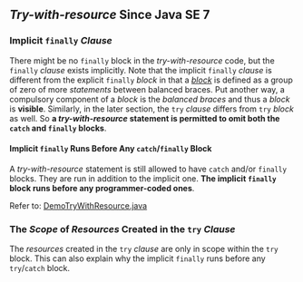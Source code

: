 ## *Try-with-resource* Since Java SE 7
### Implicit `finally` *Clause* 
There might be no `finally` block in the *try-with-resource* code, but the `finally` *clause* exists implicitly. Note that the implicit `finally` *clause* is different from the explicit `finally` *block* in that a [*block*](https://docs.oracle.com/javase/tutorial/java/nutsandbolts/expressions.html) is defined as a group of zero of more *statements* between balanced braces. Put another way, a compulsory component of a *block* is the *balanced braces* and thus a *block* is **visible**. Similarly, in the later section, the `try` *clause* differs from `try` *block* as well. So **a *try-with-resource* statement is permitted to omit both the `catch` and `finally` blocks**. 
#### Implicit `finally` Runs Before Any `catch`/`finally` Block
A *try-with-resource* statement is still allowed to have `catch` and/or `finally` blocks. They are run in addition to the implicit one. **The implicit `finally` block runs before any programmer-coded ones**.

Refer to: [DemoTryWithResource.java](https://github.com/rxue/java8-perusharjoitus/blob/master/oca_ocp/src/main/java/ruixue/practice/ocpkasi/compiler_behavior/try_with_resource/DemoTryWithResource.java)

### The *Scope* of *Resources* Created in the `try` *Clause*
The *resources* created in the `try` *clause* are only in scope within the `try` block. This can also explain why the implicit `finally` runs before any `try`/`catch` block. 


